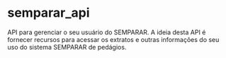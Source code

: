 # semparar_api
API para gerenciar o seu usuário do SEMPARAR. A ideia desta API é fornecer recursos para acessar os extratos e outras informações do seu uso do sistema SEMPARAR de pedágios.
